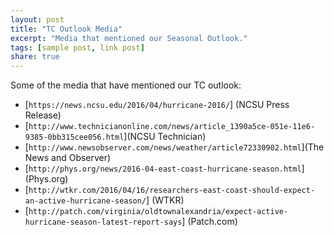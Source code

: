 ```yaml
---
layout: post
title: "TC Outlook Media"
excerpt: "Media that mentioned our Seasonal Outlook."
tags: [sample post, link post] 
share: true
---
```


Some of the media that have mentioned our TC outlook:

* [`https://news.ncsu.edu/2016/04/hurricane-2016/`] (NCSU Press Release)
* [`http://www.technicianonline.com/news/article_1390a5ce-051e-11e6-9385-0bb315cee056.html`](NCSU Technician)
* [`http://www.newsobserver.com/news/weather/article72330902.html`](The News and Observer)
* [`http://phys.org/news/2016-04-east-coast-hurricane-season.html`] (Phys.org)
* [`http://wtkr.com/2016/04/16/researchers-east-coast-should-expect-an-active-hurricane-season/`] (WTKR)
* [`http://patch.com/virginia/oldtownalexandria/expect-active-hurricane-season-latest-report-says`] (Patch.com)


